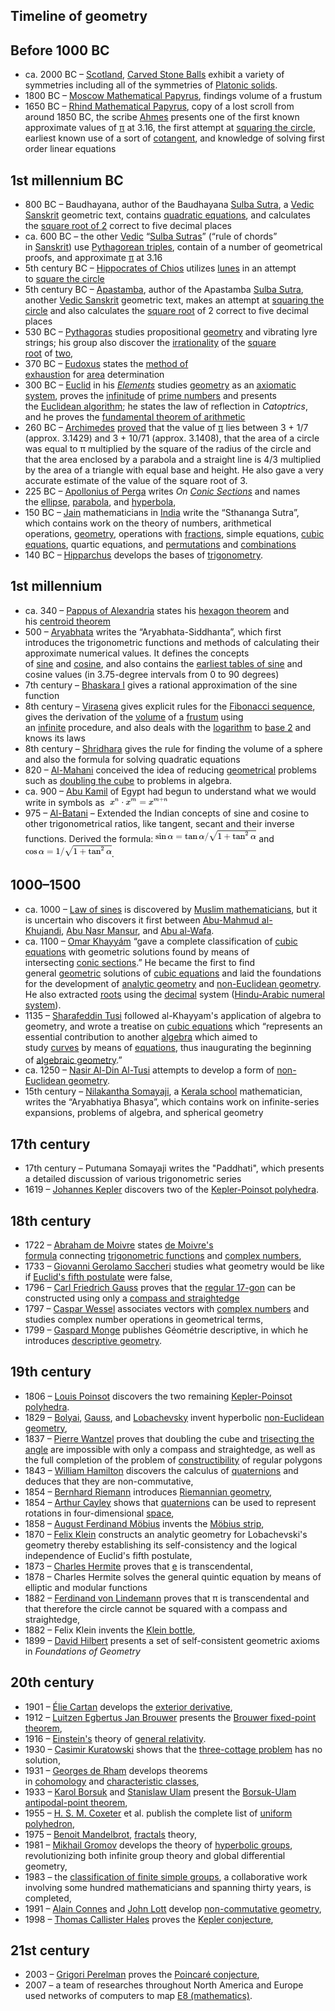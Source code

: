 <h2>Timeline of geometry </h2>

<h2><span id="Before_1000_BC" class="mw-headline">Before 1000 BC</span></h2>
<ul>
<li>ca. 2000 BC &ndash;&nbsp;<a title="Scotland" href="https://en.wikipedia.org/wiki/Scotland">Scotland</a>,&nbsp;<a class="mw-redirect" title="Carved Stone Balls" href="https://en.wikipedia.org/wiki/Carved_Stone_Balls">Carved Stone Balls</a>&nbsp;exhibit a variety of symmetries including all of the symmetries of&nbsp;<a title="Platonic solid" href="https://en.wikipedia.org/wiki/Platonic_solid">Platonic solids</a>.</li>
<li>1800 BC &ndash;&nbsp;<a title="Moscow Mathematical Papyrus" href="https://en.wikipedia.org/wiki/Moscow_Mathematical_Papyrus">Moscow Mathematical Papyrus</a>, findings volume of a frustum</li>
<li>1650 BC &ndash;&nbsp;<a title="Rhind Mathematical Papyrus" href="https://en.wikipedia.org/wiki/Rhind_Mathematical_Papyrus">Rhind Mathematical Papyrus</a>, copy of a lost scroll from around 1850 BC, the scribe&nbsp;<a title="Ahmes" href="https://en.wikipedia.org/wiki/Ahmes">Ahmes</a>&nbsp;presents one of the first known approximate values of&nbsp;<a title="Pi" href="https://en.wikipedia.org/wiki/Pi">&pi;</a>&nbsp;at 3.16, the first attempt at&nbsp;<a title="Squaring the circle" href="https://en.wikipedia.org/wiki/Squaring_the_circle">squaring the circle</a>, earliest known use of a sort of&nbsp;<a class="mw-redirect" title="Cotangent" href="https://en.wikipedia.org/wiki/Cotangent">cotangent</a>, and knowledge of solving first order linear equations</li>
</ul>
<h2><span id="1st_millennium_BC" class="mw-headline">1st millennium BC</span></h2>
<ul>
<li>800 BC &ndash; Baudhayana, author of the Baudhayana&nbsp;<a class="mw-redirect" title="Sulba Sutras" href="https://en.wikipedia.org/wiki/Sulba_Sutras">Sulba Sutra</a>, a&nbsp;<a title="Vedic Sanskrit" href="https://en.wikipedia.org/wiki/Vedic_Sanskrit">Vedic Sanskrit</a>&nbsp;geometric text, contains&nbsp;<a class="mw-redirect" title="Quadratic equations" href="https://en.wikipedia.org/wiki/Quadratic_equations">quadratic equations</a>, and calculates the&nbsp;<a title="Square root of 2" href="https://en.wikipedia.org/wiki/Square_root_of_2">square root of 2</a>&nbsp;correct to five decimal places</li>
<li>ca. 600 BC &ndash; the other&nbsp;<a class="mw-redirect" title="Vedic civilization" href="https://en.wikipedia.org/wiki/Vedic_civilization">Vedic</a>&nbsp;&ldquo;<a class="mw-redirect" title="Sulba Sutras" href="https://en.wikipedia.org/wiki/Sulba_Sutras">Sulba Sutras</a>&rdquo; (&ldquo;rule of chords&rdquo; in&nbsp;<a title="Sanskrit" href="https://en.wikipedia.org/wiki/Sanskrit">Sanskrit</a>) use&nbsp;<a class="mw-redirect" title="Pythagorean triples" href="https://en.wikipedia.org/wiki/Pythagorean_triples">Pythagorean triples</a>, contain of a number of geometrical proofs, and approximate&nbsp;<a title="Pi" href="https://en.wikipedia.org/wiki/Pi">&pi;</a>&nbsp;at 3.16</li>
<li>5th century BC &ndash;&nbsp;<a title="Hippocrates of Chios" href="https://en.wikipedia.org/wiki/Hippocrates_of_Chios">Hippocrates of Chios</a>&nbsp;utilizes&nbsp;<a class="mw-redirect" title="Lune (mathematics)" href="https://en.wikipedia.org/wiki/Lune_(mathematics)">lunes</a>&nbsp;in an attempt to&nbsp;<a title="Squaring the circle" href="https://en.wikipedia.org/wiki/Squaring_the_circle">square the circle</a></li>
<li>5th century BC &ndash;&nbsp;<a class="mw-redirect" title="Apastamba" href="https://en.wikipedia.org/wiki/Apastamba">Apastamba</a>, author of the Apastamba&nbsp;<a class="mw-redirect" title="Sulba Sutras" href="https://en.wikipedia.org/wiki/Sulba_Sutras">Sulba Sutra</a>, another&nbsp;<a title="Vedic Sanskrit" href="https://en.wikipedia.org/wiki/Vedic_Sanskrit">Vedic Sanskrit</a>&nbsp;geometric text, makes an attempt at&nbsp;<a title="Squaring the circle" href="https://en.wikipedia.org/wiki/Squaring_the_circle">squaring the circle</a>&nbsp;and also calculates the&nbsp;<a title="Square root" href="https://en.wikipedia.org/wiki/Square_root">square root</a>&nbsp;of 2 correct to five decimal places</li>
<li>530 BC &ndash;&nbsp;<a title="Pythagoras" href="https://en.wikipedia.org/wiki/Pythagoras">Pythagoras</a>&nbsp;studies propositional&nbsp;<a title="Geometry" href="https://en.wikipedia.org/wiki/Geometry">geometry</a>&nbsp;and vibrating lyre strings; his group also discover the&nbsp;<a title="Irrational number" href="https://en.wikipedia.org/wiki/Irrational_number">irrationality</a>&nbsp;of the&nbsp;<a title="Square root" href="https://en.wikipedia.org/wiki/Square_root">square root</a>&nbsp;of&nbsp;<a class="mw-redirect" title="Two" href="https://en.wikipedia.org/wiki/Two">two</a>,</li>
<li>370 BC &ndash;&nbsp;<a title="Eudoxus of Cnidus" href="https://en.wikipedia.org/wiki/Eudoxus_of_Cnidus">Eudoxus</a>&nbsp;states the&nbsp;<a title="Method of exhaustion" href="https://en.wikipedia.org/wiki/Method_of_exhaustion">method of exhaustion</a>&nbsp;for&nbsp;<a title="Area" href="https://en.wikipedia.org/wiki/Area">area</a>&nbsp;determination</li>
<li>300 BC &ndash;&nbsp;<a title="Euclid" href="https://en.wikipedia.org/wiki/Euclid">Euclid</a>&nbsp;in his&nbsp;<em><a title="Euclid's Elements" href="https://en.wikipedia.org/wiki/Euclid%27s_Elements">Elements</a></em>&nbsp;studies&nbsp;<a title="Geometry" href="https://en.wikipedia.org/wiki/Geometry">geometry</a>&nbsp;as an&nbsp;<a title="Axiomatic system" href="https://en.wikipedia.org/wiki/Axiomatic_system">axiomatic system</a>, proves the&nbsp;<a title="Infinite set" href="https://en.wikipedia.org/wiki/Infinite_set">infinitude</a>&nbsp;of&nbsp;<a title="Prime number" href="https://en.wikipedia.org/wiki/Prime_number">prime numbers</a>&nbsp;and presents the&nbsp;<a title="Euclidean algorithm" href="https://en.wikipedia.org/wiki/Euclidean_algorithm">Euclidean algorithm</a>; he states the law of reflection in&nbsp;<em>Catoptrics</em>, and he proves the&nbsp;<a title="Fundamental theorem of arithmetic" href="https://en.wikipedia.org/wiki/Fundamental_theorem_of_arithmetic">fundamental theorem of arithmetic</a></li>
<li>260 BC &ndash;&nbsp;<a title="Archimedes" href="https://en.wikipedia.org/wiki/Archimedes">Archimedes</a>&nbsp;<a title="Method of exhaustion" href="https://en.wikipedia.org/wiki/Method_of_exhaustion">proved</a>&nbsp;that the value of&nbsp;<a title="Pi" href="https://en.wikipedia.org/wiki/Pi">&pi;</a>&nbsp;lies between 3&nbsp;+&nbsp;1/7 (approx. 3.1429) and 3&nbsp;+&nbsp;10/71 (approx. 3.1408), that the area of a circle was equal to &pi; multiplied by the square of the radius of the circle and that the area enclosed by a parabola and a straight line is 4/3 multiplied by the area of a triangle with equal base and height. He also gave a very accurate estimate of the value of the square root of 3.</li>
<li>225 BC &ndash;&nbsp;<a title="Apollonius of Perga" href="https://en.wikipedia.org/wiki/Apollonius_of_Perga">Apollonius of Perga</a>&nbsp;writes&nbsp;<em>On&nbsp;<a title="Conic section" href="https://en.wikipedia.org/wiki/Conic_section">Conic Sections</a></em>&nbsp;and names the&nbsp;<a title="Ellipse" href="https://en.wikipedia.org/wiki/Ellipse">ellipse</a>,&nbsp;<a title="Parabola" href="https://en.wikipedia.org/wiki/Parabola">parabola</a>, and&nbsp;<a title="Hyperbola" href="https://en.wikipedia.org/wiki/Hyperbola">hyperbola</a>,</li>
<li>150 BC &ndash;&nbsp;<a title="Jainism" href="https://en.wikipedia.org/wiki/Jainism">Jain</a>&nbsp;mathematicians in&nbsp;<a title="History of India" href="https://en.wikipedia.org/wiki/History_of_India">India</a>&nbsp;write the &ldquo;Sthananga Sutra&rdquo;, which contains work on the theory of numbers, arithmetical operations,&nbsp;<a title="Geometry" href="https://en.wikipedia.org/wiki/Geometry">geometry</a>, operations with&nbsp;<a class="mw-redirect" title="Fractions" href="https://en.wikipedia.org/wiki/Fractions">fractions</a>, simple equations,&nbsp;<a class="mw-redirect" title="Cubic equations" href="https://en.wikipedia.org/wiki/Cubic_equations">cubic equations</a>, quartic equations, and&nbsp;<a class="mw-redirect" title="Permutations" href="https://en.wikipedia.org/wiki/Permutations">permutations</a>&nbsp;and&nbsp;<a class="mw-redirect" title="Combinations" href="https://en.wikipedia.org/wiki/Combinations">combinations</a></li>
<li>140 BC &ndash;&nbsp;<a title="Hipparchus" href="https://en.wikipedia.org/wiki/Hipparchus">Hipparchus</a>&nbsp;develops the bases of&nbsp;<a title="Trigonometry" href="https://en.wikipedia.org/wiki/Trigonometry">trigonometry</a>.</li>
</ul>
<h2><span id="1st_millennium" class="mw-headline">1st millennium</span></h2>
<ul>
<li>ca. 340 &ndash;&nbsp;<a title="Pappus of Alexandria" href="https://en.wikipedia.org/wiki/Pappus_of_Alexandria">Pappus of Alexandria</a>&nbsp;states his&nbsp;<a title="Pappus's hexagon theorem" href="https://en.wikipedia.org/wiki/Pappus%27s_hexagon_theorem">hexagon theorem</a>&nbsp;and his&nbsp;<a title="Pappus's centroid theorem" href="https://en.wikipedia.org/wiki/Pappus%27s_centroid_theorem">centroid theorem</a></li>
<li>500 &ndash;&nbsp;<a title="Aryabhata" href="https://en.wikipedia.org/wiki/Aryabhata">Aryabhata</a>&nbsp;writes the &ldquo;Aryabhata-Siddhanta&rdquo;, which first introduces the trigonometric functions and methods of calculating their approximate numerical values. It defines the concepts of&nbsp;<a title="Sine" href="https://en.wikipedia.org/wiki/Sine">sine</a>&nbsp;and&nbsp;<a class="mw-redirect" title="Cosine" href="https://en.wikipedia.org/wiki/Cosine">cosine</a>, and also contains the&nbsp;<a class="mw-redirect" title="Aryabhata's sine table" href="https://en.wikipedia.org/wiki/Aryabhata%27s_sine_table">earliest tables of sine</a>&nbsp;and cosine values (in 3.75-degree intervals from 0 to 90 degrees)</li>
<li>7th century &ndash;&nbsp;<a class="mw-redirect" title="Bhaskara I" href="https://en.wikipedia.org/wiki/Bhaskara_I">Bhaskara I</a>&nbsp;gives a rational approximation of the sine function</li>
<li>8th century &ndash;&nbsp;<a title="Virasena" href="https://en.wikipedia.org/wiki/Virasena">Virasena</a>&nbsp;gives explicit rules for the&nbsp;<a class="mw-redirect" title="Fibonacci sequence" href="https://en.wikipedia.org/wiki/Fibonacci_sequence">Fibonacci sequence</a>, gives the derivation of the&nbsp;<a title="Volume" href="https://en.wikipedia.org/wiki/Volume">volume</a>&nbsp;of a&nbsp;<a title="Frustum" href="https://en.wikipedia.org/wiki/Frustum">frustum</a>&nbsp;using an&nbsp;<a title="Infinity" href="https://en.wikipedia.org/wiki/Infinity">infinite</a>&nbsp;procedure, and also deals with the&nbsp;<a title="Logarithm" href="https://en.wikipedia.org/wiki/Logarithm">logarithm</a>&nbsp;to&nbsp;<a class="mw-redirect" title="Base 2" href="https://en.wikipedia.org/wiki/Base_2">base 2</a>&nbsp;and knows its laws</li>
<li>8th century &ndash;&nbsp;<a class="mw-redirect" title="Shridhara" href="https://en.wikipedia.org/wiki/Shridhara">Shridhara</a>&nbsp;gives the rule for finding the volume of a sphere and also the formula for solving quadratic equations</li>
<li>820 &ndash;&nbsp;<a title="Al-Mahani" href="https://en.wikipedia.org/wiki/Al-Mahani">Al-Mahani</a>&nbsp;conceived the idea of reducing&nbsp;<a title="Geometry" href="https://en.wikipedia.org/wiki/Geometry">geometrical</a>&nbsp;problems such as&nbsp;<a title="Doubling the cube" href="https://en.wikipedia.org/wiki/Doubling_the_cube">doubling the cube</a>&nbsp;to problems in algebra.</li>
<li>ca. 900 &ndash;&nbsp;<a class="mw-redirect" title="Abu Kamil" href="https://en.wikipedia.org/wiki/Abu_Kamil">Abu Kamil</a>&nbsp;of Egypt had begun to understand what we would write in symbols as&nbsp;&nbsp;<span class="mwe-math-element"><img class="mwe-math-fallback-image-inline" src="1.png" alt="x^{n}\cdot x^{m}=x^{{m+n}}" /></span></li>
<li>975 &ndash;&nbsp;<a class="mw-redirect" title="Al-Batani" href="https://en.wikipedia.org/wiki/Al-Batani">Al-Batani</a>&nbsp;&ndash; Extended the Indian concepts of sine and cosine to other trigonometrical ratios, like tangent, secant and their inverse functions. Derived the formula:&nbsp;<span class="mwe-math-element"><img class="mwe-math-fallback-image-inline" src="2.png" alt="\sin \alpha =\tan \alpha /{\sqrt  {1+\tan ^{2}\alpha }}" /></span>&nbsp;and&nbsp;<span class="mwe-math-element"><img class="mwe-math-fallback-image-inline" src="3.png" alt="\cos \alpha =1/{\sqrt  {1+\tan ^{2}\alpha }}" /></span>.</li>
</ul>
<h2><span id="1000.E2.80.931500"></span><span id="1000&ndash;1500" class="mw-headline">1000&ndash;1500</span></h2>
<ul>
<li>ca. 1000 &ndash;&nbsp;<a title="Law of sines" href="https://en.wikipedia.org/wiki/Law_of_sines">Law of sines</a>&nbsp;is discovered by&nbsp;<a class="mw-redirect" title="Islamic mathematics" href="https://en.wikipedia.org/wiki/Islamic_mathematics">Muslim mathematicians</a>, but it is uncertain who discovers it first between&nbsp;<a class="mw-redirect" title="Abu-Mahmud al-Khujandi" href="https://en.wikipedia.org/wiki/Abu-Mahmud_al-Khujandi">Abu-Mahmud al-Khujandi</a>,&nbsp;<a title="Abu Nasr Mansur" href="https://en.wikipedia.org/wiki/Abu_Nasr_Mansur">Abu Nasr Mansur</a>, and&nbsp;<a class="mw-redirect" title="Abū al-Wafā' al-Būzjānī" href="https://en.wikipedia.org/wiki/Ab%C5%AB_al-Waf%C4%81%27_al-B%C5%ABzj%C4%81n%C4%AB">Abu al-Wafa</a>.</li>
<li>ca. 1100 &ndash;&nbsp;<a class="mw-redirect" title="Omar Khayy&aacute;m" href="https://en.wikipedia.org/wiki/Omar_Khayy%C3%A1m">Omar Khayy&aacute;m</a>&nbsp;&ldquo;gave a complete classification of&nbsp;<a title="Cubic equation" href="https://en.wikipedia.org/wiki/Cubic_equation">cubic equations</a>&nbsp;with geometric solutions found by means of intersecting&nbsp;<a title="Conic section" href="https://en.wikipedia.org/wiki/Conic_section">conic sections</a>.&rdquo; He became the first to find general&nbsp;<a title="Geometry" href="https://en.wikipedia.org/wiki/Geometry">geometric</a>&nbsp;solutions of&nbsp;<a title="Cubic equation" href="https://en.wikipedia.org/wiki/Cubic_equation">cubic equations</a>&nbsp;and laid the foundations for the development of&nbsp;<a title="Analytic geometry" href="https://en.wikipedia.org/wiki/Analytic_geometry">analytic geometry</a>&nbsp;and&nbsp;<a title="Non-Euclidean geometry" href="https://en.wikipedia.org/wiki/Non-Euclidean_geometry">non-Euclidean geometry</a>. He also extracted&nbsp;<a class="mw-redirect" title="Root of a function" href="https://en.wikipedia.org/wiki/Root_of_a_function">roots</a>&nbsp;using the&nbsp;<a title="Decimal" href="https://en.wikipedia.org/wiki/Decimal">decimal</a>&nbsp;system (<a class="mw-redirect" title="Hindu-Arabic numeral system" href="https://en.wikipedia.org/wiki/Hindu-Arabic_numeral_system">Hindu-Arabic numeral system</a>).</li>
<li>1135 &ndash;&nbsp;<a class="mw-redirect" title="Sharafeddin Tusi" href="https://en.wikipedia.org/wiki/Sharafeddin_Tusi">Sharafeddin Tusi</a>&nbsp;followed al-Khayyam's application of algebra to geometry, and wrote a treatise on&nbsp;<a title="Cubic equation" href="https://en.wikipedia.org/wiki/Cubic_equation">cubic equations</a>&nbsp;which &ldquo;represents an essential contribution to another&nbsp;<a title="Algebra" href="https://en.wikipedia.org/wiki/Algebra">algebra</a>&nbsp;which aimed to study&nbsp;<a title="Curve" href="https://en.wikipedia.org/wiki/Curve">curves</a>&nbsp;by means of&nbsp;<a title="Equation" href="https://en.wikipedia.org/wiki/Equation">equations</a>, thus inaugurating the beginning of&nbsp;<a title="Algebraic geometry" href="https://en.wikipedia.org/wiki/Algebraic_geometry">algebraic geometry</a>.&rdquo;<sup id="cite_ref-MacTutor_1-0" class="reference"></sup></li>
<li>ca. 1250 &ndash;&nbsp;<a class="mw-redirect" title="Nasir Al-Din Al-Tusi" href="https://en.wikipedia.org/wiki/Nasir_Al-Din_Al-Tusi">Nasir Al-Din Al-Tusi</a>&nbsp;attempts to develop a form of&nbsp;<a title="Non-Euclidean geometry" href="https://en.wikipedia.org/wiki/Non-Euclidean_geometry">non-Euclidean geometry</a>.</li>
<li>15th century &ndash;&nbsp;<a title="Nilakantha Somayaji" href="https://en.wikipedia.org/wiki/Nilakantha_Somayaji">Nilakantha Somayaji</a>, a&nbsp;<a title="Kerala school of astronomy and mathematics" href="https://en.wikipedia.org/wiki/Kerala_school_of_astronomy_and_mathematics">Kerala school</a>&nbsp;mathematician, writes the &ldquo;Aryabhatiya Bhasya&rdquo;, which contains work on infinite-series expansions, problems of algebra, and spherical geometry</li>
</ul>
<h2><span id="17th_century" class="mw-headline">17th century</span></h2>
<ul>
<li>17th century &ndash; Putumana Somayaji writes the "Paddhati", which presents a detailed discussion of various trigonometric series</li>
<li>1619 &ndash;&nbsp;<a title="Johannes Kepler" href="https://en.wikipedia.org/wiki/Johannes_Kepler">Johannes Kepler</a>&nbsp;discovers two of the&nbsp;<a class="mw-redirect" title="Kepler-Poinsot polyhedra" href="https://en.wikipedia.org/wiki/Kepler-Poinsot_polyhedra">Kepler-Poinsot polyhedra</a>.</li>
</ul>
<h2><span id="18th_century" class="mw-headline">18th century</span></h2>
<ul>
<li>1722 &ndash;&nbsp;<a title="Abraham de Moivre" href="https://en.wikipedia.org/wiki/Abraham_de_Moivre">Abraham de Moivre</a>&nbsp;states&nbsp;<a title="De Moivre's formula" href="https://en.wikipedia.org/wiki/De_Moivre%27s_formula">de Moivre's formula</a>&nbsp;connecting&nbsp;<a class="mw-redirect" title="Trigonometric function" href="https://en.wikipedia.org/wiki/Trigonometric_function">trigonometric functions</a>&nbsp;and&nbsp;<a title="Complex number" href="https://en.wikipedia.org/wiki/Complex_number">complex numbers</a>,</li>
<li>1733 &ndash;&nbsp;<a class="mw-redirect" title="Giovanni Gerolamo Saccheri" href="https://en.wikipedia.org/wiki/Giovanni_Gerolamo_Saccheri">Giovanni Gerolamo Saccheri</a>&nbsp;studies what geometry would be like if&nbsp;<a title="Parallel postulate" href="https://en.wikipedia.org/wiki/Parallel_postulate">Euclid's fifth postulate</a>&nbsp;were false,</li>
<li>1796 &ndash;&nbsp;<a title="Carl Friedrich Gauss" href="https://en.wikipedia.org/wiki/Carl_Friedrich_Gauss">Carl Friedrich Gauss</a>&nbsp;proves that the&nbsp;<a title="Heptadecagon" href="https://en.wikipedia.org/wiki/Heptadecagon">regular 17-gon</a>&nbsp;can be constructed using only a&nbsp;<a class="mw-redirect" title="Compass and straightedge" href="https://en.wikipedia.org/wiki/Compass_and_straightedge">compass and straightedge</a></li>
<li>1797 &ndash;&nbsp;<a title="Caspar Wessel" href="https://en.wikipedia.org/wiki/Caspar_Wessel">Caspar Wessel</a>&nbsp;associates vectors with&nbsp;<a title="Complex number" href="https://en.wikipedia.org/wiki/Complex_number">complex numbers</a>&nbsp;and studies complex number operations in geometrical terms,</li>
<li>1799 &ndash;&nbsp;<a title="Gaspard Monge" href="https://en.wikipedia.org/wiki/Gaspard_Monge">Gaspard Monge</a>&nbsp;publishes G&eacute;om&eacute;trie descriptive, in which he introduces&nbsp;<a title="Descriptive geometry" href="https://en.wikipedia.org/wiki/Descriptive_geometry">descriptive geometry</a>.</li>
</ul>
<h2><span id="19th_century" class="mw-headline">19th century</span></h2>
<ul>
<li>1806 &ndash;&nbsp;<a title="Louis Poinsot" href="https://en.wikipedia.org/wiki/Louis_Poinsot">Louis Poinsot</a>&nbsp;discovers the two remaining&nbsp;<a class="mw-redirect" title="Kepler-Poinsot polyhedra" href="https://en.wikipedia.org/wiki/Kepler-Poinsot_polyhedra">Kepler-Poinsot polyhedra</a>.</li>
<li>1829 &ndash;&nbsp;<a class="mw-redirect" title="Bolyai" href="https://en.wikipedia.org/wiki/Bolyai">Bolyai</a>,&nbsp;<a title="Carl Friedrich Gauss" href="https://en.wikipedia.org/wiki/Carl_Friedrich_Gauss">Gauss</a>, and&nbsp;<a class="mw-redirect" title="Nikolai Ivanovich Lobachevsky" href="https://en.wikipedia.org/wiki/Nikolai_Ivanovich_Lobachevsky">Lobachevsky</a>&nbsp;invent hyperbolic&nbsp;<a title="Non-Euclidean geometry" href="https://en.wikipedia.org/wiki/Non-Euclidean_geometry">non-Euclidean geometry</a>,</li>
<li>1837 &ndash;&nbsp;<a title="Pierre Wantzel" href="https://en.wikipedia.org/wiki/Pierre_Wantzel">Pierre Wantzel</a>&nbsp;proves that doubling the cube and&nbsp;<a class="mw-redirect" title="Trisecting the angle" href="https://en.wikipedia.org/wiki/Trisecting_the_angle">trisecting the angle</a>&nbsp;are impossible with only a compass and straightedge, as well as the full completion of the problem of&nbsp;<a title="Constructible polygon" href="https://en.wikipedia.org/wiki/Constructible_polygon">constructibility</a>&nbsp;of regular polygons</li>
<li>1843 &ndash;&nbsp;<a title="William Rowan Hamilton" href="https://en.wikipedia.org/wiki/William_Rowan_Hamilton">William Hamilton</a>&nbsp;discovers the calculus of&nbsp;<a title="Quaternion" href="https://en.wikipedia.org/wiki/Quaternion">quaternions</a>&nbsp;and deduces that they are non-commutative,</li>
<li>1854 &ndash;&nbsp;<a title="Bernhard Riemann" href="https://en.wikipedia.org/wiki/Bernhard_Riemann">Bernhard Riemann</a>&nbsp;introduces&nbsp;<a title="Riemannian geometry" href="https://en.wikipedia.org/wiki/Riemannian_geometry">Riemannian geometry</a>,</li>
<li>1854 &ndash;&nbsp;<a title="Arthur Cayley" href="https://en.wikipedia.org/wiki/Arthur_Cayley">Arthur Cayley</a>&nbsp;shows that&nbsp;<a title="Quaternion" href="https://en.wikipedia.org/wiki/Quaternion">quaternions</a>&nbsp;can be used to represent rotations in four-dimensional&nbsp;<a title="Space" href="https://en.wikipedia.org/wiki/Space">space</a>,</li>
<li>1858 &ndash;&nbsp;<a title="August Ferdinand M&ouml;bius" href="https://en.wikipedia.org/wiki/August_Ferdinand_M%C3%B6bius">August Ferdinand M&ouml;bius</a>&nbsp;invents the&nbsp;<a title="M&ouml;bius strip" href="https://en.wikipedia.org/wiki/M%C3%B6bius_strip">M&ouml;bius strip</a>,</li>
<li>1870 &ndash;&nbsp;<a title="Felix Klein" href="https://en.wikipedia.org/wiki/Felix_Klein">Felix Klein</a>&nbsp;constructs an analytic geometry for Lobachevski's geometry thereby establishing its self-consistency and the logical independence of Euclid's fifth postulate,</li>
<li>1873 &ndash;&nbsp;<a title="Charles Hermite" href="https://en.wikipedia.org/wiki/Charles_Hermite">Charles Hermite</a>&nbsp;proves that&nbsp;<a title="E (mathematical constant)" href="https://en.wikipedia.org/wiki/E_(mathematical_constant)">e</a>&nbsp;is transcendental,</li>
<li>1878 &ndash; Charles Hermite solves the general quintic equation by means of elliptic and modular functions</li>
<li>1882 &ndash;&nbsp;<a title="Ferdinand von Lindemann" href="https://en.wikipedia.org/wiki/Ferdinand_von_Lindemann">Ferdinand von Lindemann</a>&nbsp;proves that &pi; is transcendental and that therefore the circle cannot be squared with a compass and straightedge,</li>
<li>1882 &ndash; Felix Klein invents the&nbsp;<a title="Klein bottle" href="https://en.wikipedia.org/wiki/Klein_bottle">Klein bottle</a>,</li>
<li>1899 &ndash;&nbsp;<a title="David Hilbert" href="https://en.wikipedia.org/wiki/David_Hilbert">David Hilbert</a>&nbsp;presents a set of self-consistent geometric axioms in&nbsp;<em>Foundations of Geometry</em></li>
</ul>
<h2><span id="20th_century" class="mw-headline">20th century</span></h2>
<ul>
<li>1901 &ndash;&nbsp;<a title="&Eacute;lie Cartan" href="https://en.wikipedia.org/wiki/%C3%89lie_Cartan">&Eacute;lie Cartan</a>&nbsp;develops the&nbsp;<a title="Exterior derivative" href="https://en.wikipedia.org/wiki/Exterior_derivative">exterior derivative</a>,</li>
<li>1912 &ndash;&nbsp;<a class="mw-redirect" title="Luitzen Egbertus Jan Brouwer" href="https://en.wikipedia.org/wiki/Luitzen_Egbertus_Jan_Brouwer">Luitzen Egbertus Jan Brouwer</a>&nbsp;presents the&nbsp;<a title="Brouwer fixed-point theorem" href="https://en.wikipedia.org/wiki/Brouwer_fixed-point_theorem">Brouwer fixed-point theorem</a>,</li>
<li>1916 &ndash;&nbsp;<a title="Albert Einstein" href="https://en.wikipedia.org/wiki/Albert_Einstein">Einstein's</a>&nbsp;theory of&nbsp;<a title="General relativity" href="https://en.wikipedia.org/wiki/General_relativity">general relativity</a>.</li>
<li>1930 &ndash;&nbsp;<a class="mw-redirect" title="Casimir Kuratowski" href="https://en.wikipedia.org/wiki/Casimir_Kuratowski">Casimir Kuratowski</a>&nbsp;shows that the&nbsp;<a class="mw-redirect" title="Three-cottage problem" href="https://en.wikipedia.org/wiki/Three-cottage_problem">three-cottage problem</a>&nbsp;has no solution,</li>
<li>1931 &ndash;&nbsp;<a title="Georges de Rham" href="https://en.wikipedia.org/wiki/Georges_de_Rham">Georges de Rham</a>&nbsp;develops theorems in&nbsp;<a title="Cohomology" href="https://en.wikipedia.org/wiki/Cohomology">cohomology</a>&nbsp;and&nbsp;<a title="Characteristic class" href="https://en.wikipedia.org/wiki/Characteristic_class">characteristic classes</a>,</li>
<li>1933 &ndash;&nbsp;<a title="Karol Borsuk" href="https://en.wikipedia.org/wiki/Karol_Borsuk">Karol Borsuk</a>&nbsp;and&nbsp;<a title="Stanislaw Ulam" href="https://en.wikipedia.org/wiki/Stanislaw_Ulam">Stanislaw Ulam</a>&nbsp;present the&nbsp;<a class="mw-redirect" title="Borsuk-Ulam Theorem" href="https://en.wikipedia.org/wiki/Borsuk-Ulam_Theorem">Borsuk-Ulam antipodal-point theorem</a>,</li>
<li>1955 &ndash;&nbsp;<a class="mw-redirect" title="H. S. M. Coxeter" href="https://en.wikipedia.org/wiki/H._S._M._Coxeter">H. S. M. Coxeter</a>&nbsp;et al. publish the complete list of&nbsp;<a title="Uniform polyhedron" href="https://en.wikipedia.org/wiki/Uniform_polyhedron">uniform polyhedron</a>,</li>
<li>1975 &ndash;&nbsp;<a title="Benoit Mandelbrot" href="https://en.wikipedia.org/wiki/Benoit_Mandelbrot">Benoit Mandelbrot</a>,&nbsp;<a title="Fractal" href="https://en.wikipedia.org/wiki/Fractal">fractals</a>&nbsp;theory,</li>
<li>1981 &ndash;&nbsp;<a class="mw-redirect" title="Mikhail Gromov (mathematician)" href="https://en.wikipedia.org/wiki/Mikhail_Gromov_(mathematician)">Mikhail Gromov</a>&nbsp;develops the theory of&nbsp;<a title="Hyperbolic group" href="https://en.wikipedia.org/wiki/Hyperbolic_group">hyperbolic groups</a>, revolutionizing both infinite group theory and global differential geometry,</li>
<li>1983 &ndash; the&nbsp;<a title="Classification of finite simple groups" href="https://en.wikipedia.org/wiki/Classification_of_finite_simple_groups">classification of finite simple groups</a>, a collaborative work involving some hundred mathematicians and spanning thirty years, is completed,</li>
<li>1991 &ndash;&nbsp;<a title="Alain Connes" href="https://en.wikipedia.org/wiki/Alain_Connes">Alain Connes</a>&nbsp;and&nbsp;<a title="John Lott (mathematician)" href="https://en.wikipedia.org/wiki/John_Lott_(mathematician)">John Lott</a>&nbsp;develop&nbsp;<a class="mw-redirect" title="Non-commutative geometry" href="https://en.wikipedia.org/wiki/Non-commutative_geometry">non-commutative geometry</a>,</li>
<li>1998 &ndash;&nbsp;<a title="Thomas Callister Hales" href="https://en.wikipedia.org/wiki/Thomas_Callister_Hales">Thomas Callister Hales</a>&nbsp;proves the&nbsp;<a title="Kepler conjecture" href="https://en.wikipedia.org/wiki/Kepler_conjecture">Kepler conjecture</a>,</li>
</ul>
<h2><span id="21st_century" class="mw-headline">21st century</span></h2>
<ul>
<li>2003 &ndash;&nbsp;<a title="Grigori Perelman" href="https://en.wikipedia.org/wiki/Grigori_Perelman">Grigori Perelman</a>&nbsp;proves the&nbsp;<a title="Poincar&eacute; conjecture" href="https://en.wikipedia.org/wiki/Poincar%C3%A9_conjecture">Poincar&eacute; conjecture</a>,</li>
<li>2007 &ndash; a team of researches throughout North America and Europe used networks of computers to map&nbsp;<a title="E8 (mathematics)" href="https://en.wikipedia.org/wiki/E8_(mathematics)">E8 (mathematics)</a>.</li>
</ul>
